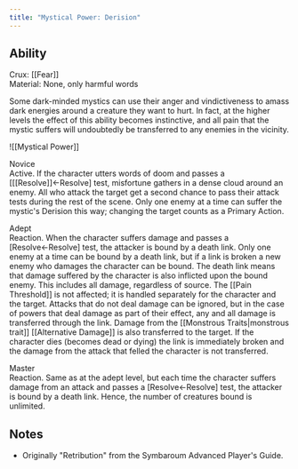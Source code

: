 ```yaml
---
title: "Mystical Power: Derision"
---
```

## Ability
Crux: [[Fear]]<br>Material: None, only harmful words

Some dark-minded mystics can use their anger and vindictiveness to amass dark energies around a creature they want to hurt. In fact, at the higher levels the effect of this ability becomes instinctive, and all pain that the mystic suffers will undoubtedly be transferred to any enemies in the vicinity.

![[Mystical Power]]

Novice<br>Active. If the character utters words of doom and passes a \[[[Resolve]]←Resolve\] test, misfortune gathers in a dense cloud around an enemy. All who attack the target get a second chance to pass their attack tests during the rest of the scene. Only one enemy at a time can suffer the mystic's Derision this way; changing the target counts as a Primary Action.

Adept<br>Reaction. When the character suffers damage and passes a \[Resolve←Resolve\] test, the attacker is bound by a death link. Only one enemy at a time can be bound by a death link, but if a link is broken a new enemy who damages the character can be bound. The death link means that damage suffered by the character is also inflicted upon the bound enemy. This includes all damage, regardless of source. The [[Pain Threshold]] is not affected; it is handled separately for the character and the target. Attacks that do not deal damage can be ignored, but in the case of powers that deal damage as part of their effect, any and all damage is transferred through the link. Damage from the [[Monstrous Traits|monstrous trait]] [[Alternative Damage]] is also transferred to the target. If the character dies (becomes dead or dying) the link is immediately broken and the damage from the attack that felled the character is not transferred.

Master<br>Reaction. Same as at the adept level, but each time the character suffers damage from an attack and passes a \[Resolve←Resolve\] test, the attacker is bound by a death link. Hence, the number of creatures bound is unlimited.
## Notes
* Originally "Retribution" from the Symbaroum Advanced Player's Guide.